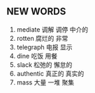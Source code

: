 ## NEW WORDS

1. mediate 调解 调停 中介的
2. rotten 腐烂的 非常
3. telegraph 电报 显示
4. dine 吃饭 用餐
5. slack 松弛的 懈怠的
6. authentic 真正的 真实的
7. mass 大量 一堆 聚集

